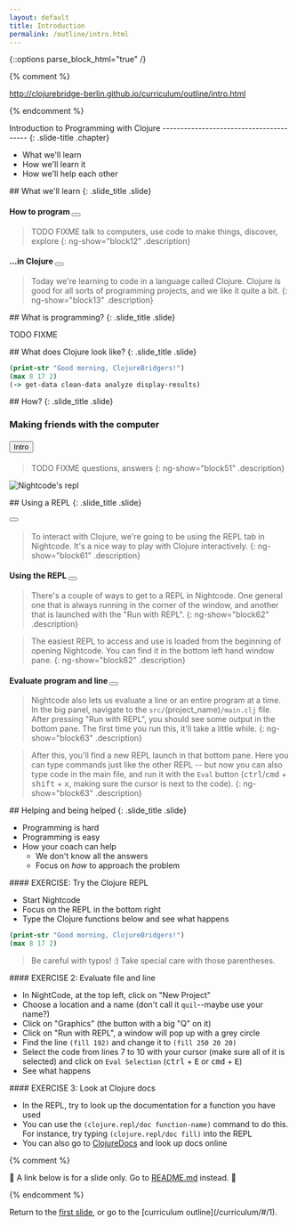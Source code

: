 ```yaml
---
layout: default
title: Introduction
permalink: /outline/intro.html
---
```


{::options parse_block_html="true" /}

{% comment %}

http://clojurebridge-berlin.github.io/curriculum/outline/intro.html

{% endcomment %}

<section>
Introduction to Programming with Clojure
----------------------------------------
{: .slide-title .chapter}

* What we'll learn
* How we'll learn it
* How we'll help each other
</section>

<section ng-controller="NarrativeController">
## What we'll learn
{: .slide_title .slide}

#### How to program <button class="link" ng-bind-html="details" ng-model="block12" ng-click="block12=!block12"></button>

> TODO FIXME talk to computers, use code to make things, discover, explore
{: ng-show="block12" .description}

#### ...in Clojure <button class="link" ng-bind-html="details" ng-model="block13" ng-click="block13=!block13"></button>

> Today we're learning to code in a language called Clojure. Clojure is good for all sorts of programming projects, and we like it quite a bit.
{: ng-show="block13" .description}
</section>


<section ng-controller="NarrativeController">
## What is programming?
{: .slide_title .slide}

TODO FIXME
</section>


<section ng-controller="NarrativeController">
## What does Clojure look like?
{: .slide_title .slide}

```clojure
(print-str "Good morning, ClojureBridgers!")
(max 8 17 2)
(-> get-data clean-data analyze display-results)
```
</section>


<section>
## How?
{: .slide_title .slide}

### Making friends with the computer

#### <button class="link" ng-model="block51" ng-click="block51=!block51">Intro</button>

> TODO FIXME questions, answers
{: ng-show="block51" .description}

![Nightcode's repl](img/repl.png)

</section>


<section ng-controller="NarrativeController">
## Using a REPL
{: .slide_title .slide}

#### <button class="link" ng-bind-html="details" ng-model="block61" ng-click="block61=!block61"></button>

> To interact with Clojure, we're going to be using the REPL tab in
> Nightcode. It's a nice way to play with Clojure interactively.
{: ng-show="block61" .description}


#### Using the REPL <button class="link" ng-bind-html="details" ng-model="block62" ng-click="block62=!block62"></button>

> There's a couple of ways to get to a REPL in Nightcode. One general one
> that is always running in the corner of the window, and another that is
> launched with the "Run with REPL".
{: ng-show="block62" .description}

> The easiest REPL to access and use is loaded from the beginning of
> opening Nightcode. You can find it in the bottom left hand window
> pane.
{: ng-show="block62" .description}


#### Evaluate program and line <button class="link" ng-bind-html="details" ng-model="block63" ng-click="block63=!block63"></button>

<!-- TODO project_name should probably be defined somewhere, right? -->
> Nightcode also lets us evaluate a line or an entire program at a time.
> In the big panel, navigate to the `src/`(project_name)`/main.clj` file.
> After pressing "Run with REPL", you should see some output in the bottom
> pane. The first time you run this, it'll take a little while.
{: ng-show="block63" .description}

> After this, you'll find a new REPL launch in that bottom pane. Here you
> can type commands just like the other REPL -- but now you can also type
> code in the main file, and run it with the `Eval` button
> (<kbd>ctrl</kbd>/<kbd>cmd</kbd> + <kbd>shift</kbd> + <kbd>x</kbd>, making sure the cursor is next to the code).
{: ng-show="block63" .description}
</section>


<section ng-controller="NarrativeController">
## Helping and being helped
{: .slide_title .slide}

* Programming is hard
* Programming is easy
* How your coach can help
  * We don't know all the answers
  * Focus on *how* to approach the problem

</section>


<section>
#### EXERCISE: Try the Clojure REPL

* Start Nightcode
* Focus on the REPL in the bottom right
* Type the Clojure functions below and see what happens

```clojure
(print-str "Good morning, ClojureBridgers!")
(max 8 17 2)
```
> Be careful with typos! :) Take special care with those parentheses.
</section>


<section>
#### EXERCISE 2: Evaluate file and line

* In NightCode, at the top left, click on "New Project"
* Choose a location and a name (don't call it `quil`--maybe use your name?)
* Click on "Graphics" (the button with a big "Q" on it)
* Click on "Run with REPL", a window will pop up with a grey circle
* Find the line `(fill 192)` and change it to `(fill 250 20 20)`
* Select the code from lines 7 to 10 with your cursor (make sure all of it is selected) and click on `Eval Selection` (<kbd>ctrl</kbd> + <kbd>E</kbd> or <kbd>cmd</kbd> + <kbd>E</kbd>)
* See what happens
</section>


<section>
#### EXERCISE 3: Look at Clojure docs

* In the REPL, try to look up the documentation for a function you have used
* You can use the `(clojure.repl/doc function-name)` command to do this. For instance, try typing `(clojure.repl/doc fill)` into the REPL
* You can also go to [ClojureDocs](http://clojuredocs.org) and look up docs online
</section>

{% comment %}

:star2: A link below is for a slide only. Go to [README.md](../README.md)
instead. :star2:

{% endcomment %}

<section>
Return to the <a href="javascript:;" onClick="Reveal.slide(1);">first slide</a>,
or go to the [curriculum outline](/curriculum/#/1).
</section>
